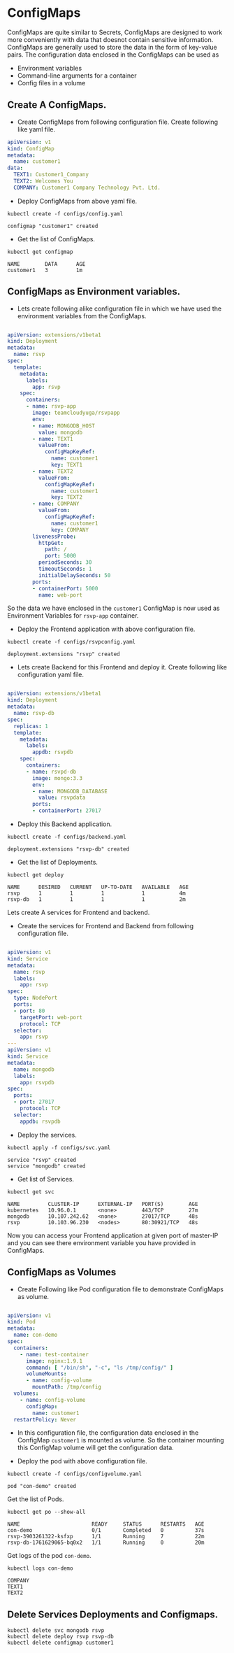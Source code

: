 # ConfigMaps
ConfigMaps are quite similar to Secrets, ConfigMaps are designed to work more conveniently with data that doesnot contain sensitive information. ConfigMaps are generally used to store the data in the form of key-value pairs. The configuration data enclosed in the ConfigMaps can be used as

- Environment variables
- Command-line arguments for a container
- Config files in a volume

## Create A ConfigMaps.

- Create ConfigMaps from following configuration file. Create following like yaml file.

```yaml
apiVersion: v1
kind: ConfigMap
metadata:
  name: customer1
data:
  TEXT1: Customer1_Company
  TEXT2: Welcomes You
  COMPANY: Customer1 Company Technology Pvt. Ltd.
```

- Deploy ConfigMaps from above yaml file.

```command
kubectl create -f configs/config.yaml
```
```
configmap "customer1" created
```

- Get the list of ConfigMaps.

```command
kubectl get configmap
```
```
NAME        DATA      AGE
customer1   3         1m
```

## ConfigMaps as Environment variables.

- Lets create following alike configuration file in which we have used the environment variables from the ConfigMaps.

```yaml

apiVersion: extensions/v1beta1
kind: Deployment
metadata:
  name: rsvp
spec:
  template:
    metadata:
      labels:
        app: rsvp
    spec:
      containers:
      - name: rsvp-app
        image: teamcloudyuga/rsvpapp
        env:
        - name: MONGODB_HOST
          value: mongodb
        - name: TEXT1
          valueFrom:
            configMapKeyRef:
              name: customer1
              key: TEXT1
        - name: TEXT2
          valueFrom:
            configMapKeyRef:
              name: customer1
              key: TEXT2
        - name: COMPANY
          valueFrom:
            configMapKeyRef:
              name: customer1
              key: COMPANY
        livenessProbe:
          httpGet:
            path: /
            port: 5000
          periodSeconds: 30
          timeoutSeconds: 1
          initialDelaySeconds: 50
        ports:
        - containerPort: 5000
          name: web-port

```

So the data we have enclosed in the `customer1` ConfigMap is now used as Environment Variables for `rsvp-app` container.

- Deploy the Frontend application with above configuration file.

```command
kubectl create -f configs/rsvpconfig.yaml
```
```
deployment.extensions "rsvp" created
```

- Lets create Backend for this Frontend and deploy it. Create following like configuration yaml file.

```yaml

apiVersion: extensions/v1beta1
kind: Deployment
metadata:
  name: rsvp-db
spec:
  replicas: 1
  template:
    metadata:
      labels:
        appdb: rsvpdb
    spec:
      containers:
      - name: rsvpd-db
        image: mongo:3.3
        env:
        - name: MONGODB_DATABASE
          value: rsvpdata
        ports:
        - containerPort: 27017
```

- Deploy this Backend application.

```command
kubectl create -f configs/backend.yaml
```
```
deployment.extensions "rsvp-db" created
```

- Get the list of Deployments.

```command
kubectl get deploy
```
```
NAME      DESIRED   CURRENT   UP-TO-DATE   AVAILABLE   AGE
rsvp      1         1         1            1           4m
rsvp-db   1         1         1            1           2m
```

Lets create A services for Frontend and backend.

- Create the services for Frontend and Backend from following configuration file.

```yaml

apiVersion: v1
kind: Service
metadata:
  name: rsvp
  labels:
    app: rsvp
spec:
  type: NodePort
  ports:
  - port: 80
    targetPort: web-port
    protocol: TCP
  selector:
    app: rsvp
---
apiVersion: v1
kind: Service
metadata:
  name: mongodb
  labels:
    app: rsvpdb
spec:
  ports:
  - port: 27017
    protocol: TCP
  selector:
    appdb: rsvpdb
```

- Deploy the services.

```command
kubectl apply -f configs/svc.yaml 
```
```
service "rsvp" created
service "mongodb" created

```

- Get list of Services.

```command
kubectl get svc
```
```
NAME         CLUSTER-IP      EXTERNAL-IP   PORT(S)        AGE
kubernetes   10.96.0.1       <none>        443/TCP        27m
mongodb      10.107.242.62   <none>        27017/TCP      48s
rsvp         10.103.96.230   <nodes>       80:30921/TCP   48s
```
Now you can access your Frontend application at given port of master-IP and you can see there environment variable you have provided in ConfigMaps.


## ConfigMaps as Volumes 

- Create Following like Pod configuration file to demonstrate ConfigMaps as volume.

```yaml

apiVersion: v1
kind: Pod
metadata:
  name: con-demo
spec:
  containers:
    - name: test-container
      image: nginx:1.9.1
      command: [ "/bin/sh", "-c", "ls /tmp/config/" ]
      volumeMounts:
      - name: config-volume
        mountPath: /tmp/config
  volumes:
    - name: config-volume
      configMap:
        name: customer1
  restartPolicy: Never
```
- In this configuration file, the configuration data enclosed in the ConfigMap `customer1` is mounted as volume. So the container mounting this ConfigMap volume will get the configuration data.

- Deploy the pod with above configuration file.

```command
kubectl create -f configs/configvolume.yaml
```
```
pod "con-demo" created
```
Get the list of Pods.

```command
kubectl get po --show-all
```
```
NAME                       READY     STATUS      RESTARTS   AGE
con-demo                   0/1       Completed   0          37s
rsvp-3903261322-ksfxp      1/1       Running     7          22m
rsvp-db-1761629065-bq0x2   1/1       Running     0          20m
```

Get logs of the pod `con-demo`.

```command
kubectl logs con-demo
```
```
COMPANY
TEXT1
TEXT2
```
## Delete Services Deployments and Configmaps.

```command
kubectl delete svc mongodb rsvp 
kubectl delete deploy rsvp rsvp-db
kubectl delete configmap customer1
```
